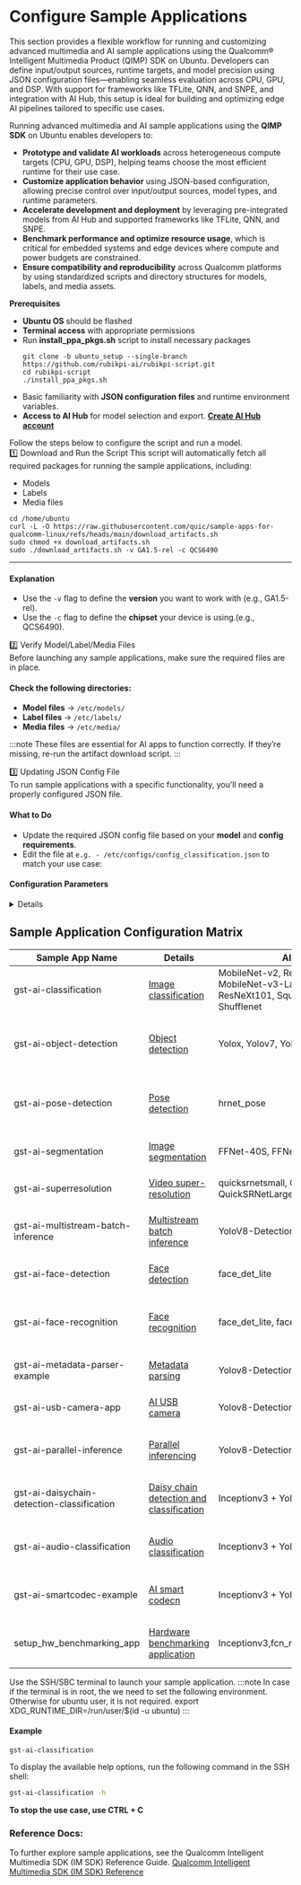 # Configure Sample Applications 

This section provides a flexible workflow for running and customizing advanced multimedia and AI sample applications using the Qualcomm® Intelligent Multimedia Product (QIMP) SDK on Ubuntu. Developers can define input/output sources, runtime targets, and model precision using JSON configuration files—enabling seamless evaluation across CPU, GPU, and DSP. With support for frameworks like TFLite, QNN, and SNPE, and integration with AI Hub, this setup is ideal for building and optimizing edge AI pipelines tailored to specific use cases.  


Running advanced multimedia and AI sample applications using the **QIMP SDK** on Ubuntu enables developers to:

- **Prototype and validate AI workloads** across heterogeneous compute targets (CPU, GPU, DSP), helping teams choose the most efficient runtime for their use case.
- **Customize application behavior** using JSON-based configuration, allowing precise control over input/output sources, model types, and runtime parameters.
- **Accelerate development and deployment** by leveraging pre-integrated models from AI Hub and supported frameworks like TFLite, QNN, and SNPE.
- **Benchmark performance and optimize resource usage**, which is critical for embedded systems and edge devices where compute and power budgets are constrained.
- **Ensure compatibility and reproducibility** across Qualcomm platforms by using standardized scripts and directory structures for models, labels, and media assets.

**Prerequisites**   
* **Ubuntu OS** should be flashed  
* **Terminal access** with appropriate permissions    
* Run **install_ppa_pkgs.sh** script to install necessary packages 
	```shell
	git clone -b ubuntu_setup --single-branch https://github.com/rubikpi-ai/rubikpi-script.git 
	cd rubikpi-script  
	./install_ppa_pkgs.sh 
	```
* Basic familiarity with **JSON configuration files** and runtime environment variables.
* **Access to AI Hub** for model selection and export. [**Create AI Hub account**](https://aihub.qualcomm.com/)  

Follow the steps below to configure the script and run a model.     
1️⃣ Download and Run the Script
This script will automatically fetch all required packages for running the sample applications, including:
- Models  
- Labels  
- Media files

```shell
cd /home/ubuntu 
curl -L -O https://raw.githubusercontent.com/quic/sample-apps-for-qualcomm-linux/refs/heads/main/download_artifacts.sh
sudo chmod +x download_artifacts.sh 
sudo ./download_artifacts.sh -v GA1.5-rel -c QCS6490
```
---
#### Explanation
- Use the `-v` flag to define the **version** you want to work with (e.g., GA1.5-rel).
- Use the `-c` flag to define the **chipset** your device is using.(e.g., QCS6490).

2️⃣ Verify Model/Label/Media Files  
Before launching any sample applications, make sure the required files are in place.
#### Check the following directories:
- **Model files** → `/etc/models/`
- **Label files** → `/etc/labels/`
- **Media files** → `/etc/media/`

:::note 
These files are essential for AI apps to function correctly. If they’re missing, re-run the artifact download script. 
:::

3️⃣ Updating JSON Config File  
To run sample applications with a specific functionality, you’ll need a properly configured JSON file.  
####  What to Do
- Update the required JSON config file based on your **model** and **config requirements**.
- Edit the file at `e.g. - /etc/configs/config_classification.json` to match your use case:
####  Configuration Parameters
<details>
Update your JSON config file with the following key parameters:
- **Input Source**  
  - Camera  
  - File (Filesrc)  
  - RTSP Stream  
- **Output Source**  
  - Waylandsink  
  - Filesink  
  - RTSP Stream  
- **Runtime Options**  
  - CPU  
  - GPU  
  - DSP  
- **Precision**  
  - INT8 / INT16  
  - W8A8 / W8A16  
  - FP32  
- **Model Type**  
  - Select from available models in **AI Hub**
</details>

## Sample Application Configuration Matrix  

| Sample App Name                        | Details   | AI Hub Model Type                                                                                                      | Runtime       | Script to Use                                                                 |
|----------------------------------------|-----------|------------------------------------------------------------------------------------------------------------------------|---------------|--------------------------------------------------------------------------------|
| gst-ai-classification                  | [Image classification](https://docs.qualcomm.com/bundle/publicresource/topics/80-70020-50/gst-ai-classification.html)    | MobileNet-v2, ResNet101, GoogLeNet, MobileNet-v3-Large, ResNet18, ResNeXt50, ResNeXt101, SqueezeNet, WideResNet50, Shufflenet | CPU, GPU, DSP | [Update JSON](https://git.codelinaro.org/clo/le/platform/vendor/qcom-opensource/gst-plugins-qti-oss/-/blob/imsdk.lnx.2.0.0.r2-rel/gst-sample-apps/gst-ai-classification/config_classification.json?ref_type=heads)    |
| gst-ai-object-detection                | [Object detection](https://docs.qualcomm.com/bundle/publicresource/topics/80-70020-50/gst-ai-object-detection.html)  | Yolox, Yolov7, Yolov8-Detection (manual export)                                                                       | CPU, GPU, DSP  | Export model from AI Hub; Update script for Yolox/Yolov7 – [Update JSON](https://git.codelinaro.org/clo/le/platform/vendor/qcom-opensource/gst-plugins-qti-oss/-/blob/imsdk.lnx.2.0.0.r2-rel/gst-sample-apps/gst-ai-classification/config_classification.json?ref_type=heads)      |
| gst-ai-pose-detection                  | [Pose detection](https://docs.qualcomm.com/bundle/publicresource/topics/80-70020-50/gst-ai-pose-detection.html)  | hrnet_pose                                                                                                                | CPU, GPU, DSP  | TFLite works by default; update script for precision/runtime – [Update JSON](https://git.codelinaro.org/clo/le/platform/vendor/qcom-opensource/gst-plugins-qti-oss/-/blob/imsdk.lnx.2.0.0.r2-rel/gst-sample-apps/gst-ai-classification/config_classification.json?ref_type=heads)   |
| gst-ai-segmentation                    | [Image segmentation](https://docs.qualcomm.com/bundle/publicresource/topics/80-70020-50/gst-ai-segmentation.html)      | FFNet-40S, FFNet-54S, FFNet-78S                                                                                     | CPU, GPU, DSP  | [Update JSON](https://git.codelinaro.org/clo/le/platform/vendor/qcom-opensource/gst-plugins-qti-oss/-/blob/imsdk.lnx.2.0.0.r2-rel/gst-sample-apps/gst-ai-classification/config_classification.json?ref_type=heads)                                                 |
| gst-ai-superresolution                 | [Video super-resolution](https://docs.qualcomm.com/bundle/publicresource/topics/80-70020-50/video-super-resolution.html)       | quicksrnetsmall, QuickSRNetMedium, QuickSRNetLarge, XLSR                                                    | CPU, GPU, DSP  | [Update JSON](https://git.codelinaro.org/clo/le/platform/vendor/qcom-opensource/gst-plugins-qti-oss/-/blob/imsdk.lnx.2.0.0.r2-rel/gst-sample-apps/gst-ai-classification/config_classification.json?ref_type=heads)                                                    |
| gst-ai-multistream-batch-inference     | [Multistream batch inference](https://docs.qualcomm.com/bundle/publicresource/topics/80-70020-50/multistream-batch-inference.html)        | YoloV8-Detection (batch 4), DeeplabV3 (batch 4)                                                  | CPU, GPU, DSP  | Export model from AI Hub; Update script – [Update JSON](https://git.codelinaro.org/clo/le/platform/vendor/qcom-opensource/gst-plugins-qti-oss/-/blob/imsdk.lnx.2.0.0.r2-rel/gst-sample-apps/gst-ai-classification/config_classification.json?ref_type=heads)                         |
| gst-ai-face-detection                  | [Face detection](https://docs.qualcomm.com/bundle/publicresource/topics/80-70020-50/gst-ai-face-detection.html)      | face_det_lite                                                                                                         | CPU, GPU, DSP  |  [Update JSON](https://git.codelinaro.org/clo/le/platform/vendor/qcom-opensource/gst-plugins-qti-oss/-/blob/imsdk.lnx.2.0.0.r2-rel/gst-sample-apps/gst-ai-classification/config_classification.json?ref_type=heads)                                                   |
| gst-ai-face-recognition                | [Face recognition](https://docs.qualcomm.com/bundle/publicresource/topics/80-70020-50/gst-ai-face-recognition.html)      | face_det_lite, face_attrib_net, facemap_3dmm                                                                      | CPU, GPU, DSP  | Face registration required; otherwise output is 'unknown face recognized'    |
| gst-ai-metadata-parser-example         | [Metadata parsing](https://docs.qualcomm.com/bundle/publicresource/topics/80-70020-50/gst-ai-metadata-parser.html)         | Yolov8-Detection                                                                                                | CPU, GPU, DSP  | Export model from AI Hub                                                      |
| gst-ai-usb-camera-app                  | [AI USB camera](https://docs.qualcomm.com/bundle/publicresource/topics/80-70020-50/gst-ai-metadata-parser.html)         | Yolov8-Detection                                                                                                   | CPU, GPU, DSP  | Export model from AI Hub                                                      |
| gst-ai-parallel-inference              | [Parallel inferencing](https://docs.qualcomm.com/bundle/publicresource/topics/80-70020-50/gst-ai-parallel-inference.html)          | Yolov8-Detection, Deeplab, Hrnet, Inceptionv3                                                           | CPU, GPU, DSP  | Export model from AI Hub; [Update JSON](https://git.codelinaro.org/clo/le/platform/vendor/qcom-opensource/gst-plugins-qti-oss/-/blob/imsdk.lnx.2.0.0.r2-rel/gst-sample-apps/gst-ai-classification/config_classification.json?ref_type=heads)  for other models                        |
| gst-ai-daisychain-detection-classification |[Daisy chain detection and classification](https://docs.qualcomm.com/bundle/publicresource/topics/80-70020-50/daisy-chain-detection-and-classification.html)        | Inceptionv3 + YoloV8                                                | CPU, GPU, DSP  | Export model from AI Hub; [Update JSON](https://git.codelinaro.org/clo/le/platform/vendor/qcom-opensource/gst-plugins-qti-oss/-/blob/imsdk.lnx.2.0.0.r2-rel/gst-sample-apps/gst-ai-classification/config_classification.json?ref_type=heads)  for other models                        |
| gst-ai-audio-classification |[Audio classification](https://docs.qualcomm.com/bundle/publicresource/topics/80-70020-50/audio-classification.html)        | Inceptionv3 + YoloV8                                                                                                       | CPU, GPU, DSP  | Export model from AI Hub; [Update JSON](https://git.codelinaro.org/clo/le/platform/vendor/qcom-opensource/gst-plugins-qti-oss/-/blob/imsdk.lnx.2.0.0.r2-rel/gst-sample-apps/gst-ai-classification/config_classification.json?ref_type=heads)  for other models                        |
| gst-ai-smartcodec-example  |[AI smart codecn](https://docs.qualcomm.com/bundle/publicresource/topics/80-70020-50/ai-smart-codec.html)       | Inceptionv3 + YoloV8                                                                                                                    | CPU, GPU, DSP  | Export model from AI Hub; [Update JSON](https://git.codelinaro.org/clo/le/platform/vendor/qcom-opensource/gst-plugins-qti-oss/-/blob/imsdk.lnx.2.0.0.r2-rel/gst-sample-apps/gst-ai-classification/config_classification.json?ref_type=heads)  for other models                        |
| setup_hw_benchmarking_app |[Hardware benchmarking application](https://docs.qualcomm.com/bundle/publicresource/topics/80-70020-50/vision_ai_demo_app.html)        | Inceptionv3,fcn_resnet50,hrnet_pose,midas.yolox                                                                   | CPU, GPU, DSP  | Export model from AI Hub; [Update JSON](https://git.codelinaro.org/clo/le/platform/vendor/qcom-opensource/gst-plugins-qti-oss/-/blob/imsdk.lnx.2.0.0.r2-rel/gst-sample-apps/gst-ai-classification/config_classification.json?ref_type=heads)  for other models                        |



Use the SSH/SBC terminal to launch your sample application.
:::note
 In case if the terminal is in root, the we need to set the following environment. Otherwise for ubuntu user, it is not required.
export XDG_RUNTIME_DIR=/run/user/$(id -u ubuntu) 
:::

#### Example
```shell
gst-ai-classification
```
To display the available help options, run the following command in the SSH shell:
```bash
gst-ai-classification -h
```

**To stop the use case, use CTRL + C**


### Reference Docs:  

To further explore sample applications, see the Qualcomm Intelligent Multimedia SDK (IM SDK) Reference Guide. [Qualcomm Intelligent Multimedia SDK (IM SDK) Reference](https://docs.qualcomm.com/bundle/publicresource/topics/80-70020-50/example-applications.html)  

